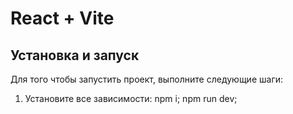 # React + Vite

## Установка и запуск

Для того чтобы запустить проект, выполните следующие шаги:
1. Установите все зависимости:
   npm i;
   npm run dev;
